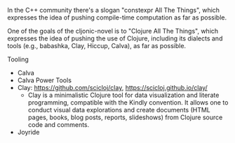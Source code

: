 In the C++ community there's a slogan "constexpr All The Things", which expresses the idea of pushing compile-time 
computation as far as possible.

One of the goals of the cljonic-novel is to "Clojure All The Things", which expresses the idea of pushing the use of Clojure,
including its dialects and tools (e.g., babashka, Clay, Hiccup, Calva), as far as possible.

Tooling

* Calva
* Calva Power Tools
* Clay: https://github.com/scicloj/clay, https://scicloj.github.io/clay/
   * Clay is a minimalistic Clojure tool for data visualization and literate programming, compatible with the Kindly convention. It allows one to conduct visual data explorations and create documents (HTML pages, books, blog posts, reports, slideshows) from Clojure source code and comments.
* Joyride